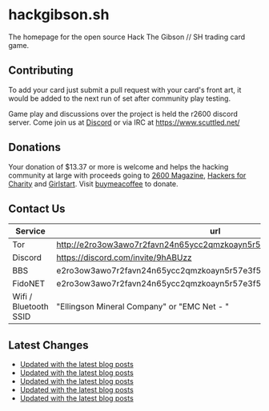# hackgibson.sh
The homepage for the open source Hack The Gibson // SH trading card game.


## Contributing

To add your card just submit a pull request with your card's front art, it would be added to the next run of set after community play testing.

Game play and discussions over the project is held the r2600 discord server. Come join us at [Discord](https://discord.com/invite/9hABUzz) or via IRC at https://www.scuttled.net/


## Donations

Your donation of $13.37 or more is welcome and helps the hacking community at large with proceeds going to [2600 Magazine](https://2600.com/), [Hackers for Charity](https://hackersforcharity.org) and [Girlstart](https://girlstart.org).  Visit [buymeacoffee](https://www.buymeacoffee.com/hackgibson.sh) to donate.


## Contact Us

Service | url
-|-
Tor | http://e2ro3ow3awo7r2favn24n65ycc2qmzkoayn5r57e3f56nvjwdcgg32ad.onion
Discord | https://discord.com/invite/9hABUzz
BBS | e2ro3ow3awo7r2favn24n65ycc2qmzkoayn5r57e3f56nvjwdcgg32ad.onion:23
FidoNET | e2ro3ow3awo7r2favn24n65ycc2qmzkoayn5r57e3f56nvjwdcgg32ad.onion:24554
Wifi / Bluetooth SSID | "Ellingson Mineral Company" or "EMC Net - <fidonet address>"

## Latest Changes
<!-- BLOG-POST-LIST:START -->
- [Updated with the latest blog posts](https://github.com/DFW2600/hackgibson.sh/commit/051dfe573b44f30eccde3e7839492130b9f1be40)
- [Updated with the latest blog posts](https://github.com/DFW2600/hackgibson.sh/commit/fe93d2b55f95e7316cfedd3383231da535ad25a0)
- [Updated with the latest blog posts](https://github.com/DFW2600/hackgibson.sh/commit/98b524bfdc2ce07f5aad7997fb8c29b85f3a565b)
- [Updated with the latest blog posts](https://github.com/DFW2600/hackgibson.sh/commit/dd4a326202c1f028ed1f6d7630e41ff9646c4784)
- [Updated with the latest blog posts](https://github.com/DFW2600/hackgibson.sh/commit/b258953a929e4452caa2fa5f8204d308153caa90)
<!-- BLOG-POST-LIST:END -->
